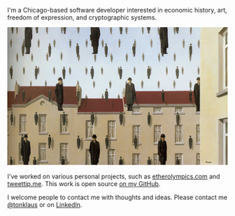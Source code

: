 I'm a Chicago-based software developer interested in economic history, art, freedom of expression, and cryptographic systems. 

<center>
<img src="/magritte.jpg" alt="magritte" style="width: 650px;" style="float: center;"/>
</center>

I've worked on various personal projects, such as [etherolympics.com](https://etherolympics.com) and [tweettip.me](https://tweettip.me). This work is open source [on my GitHub](https://github.com/toneloc).  

I welcome people to contact me with thoughts and ideas. Please contact me [@tonklaus](https://twitter.com/tonklaus) or on [LinkedIn](https://linkedin.com/in/tonyklausing).